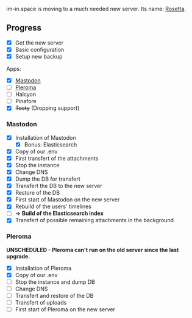 im-in.space is moving to a much needed new server. Its name: [Rosetta](https://rosetta.im-in.space).

## Progress
- [x] Get the new server
- [x] Basic configuration
- [x] Setup new backup

Apps:

- [x] [Mastodon](#Mastodon)
- [ ] [Pleroma](#Pleroma)
- [ ] Halcyon 
- [ ] Pinafore
- [x] ~~Tooty~~ (Dropping support)

### Mastodon

- [x] Installation of Mastodon
  - [x] Bonus: Elasticsearch
- [x] Copy of our .env
- [x] First transfert of the attachments
- [x] Stop the instance
- [x] Change DNS
- [x] Dump the DB for transfert
- [x] Transfert the DB to the new server
- [x] Restore of the DB
- [x] First start of Mastodon on the new server
- [x] Rebuild of the users' timelines
- [ ] => **Build of the Elasticsearch index**
- [x] Transfert of possible remaining attachments in the background

### Pleroma

**UNSCHEDULED - Pleroma can't run on the old server since the last upgrade.**

- [x] Installation of Pleroma
- [x] Copy of our .env
- [ ] Stop the instance and dump DB
- [ ] Change DNS
- [ ] Transfert and restore of the DB
- [ ] Transfert of uploads
- [ ] First start of Pleroma on the new server
